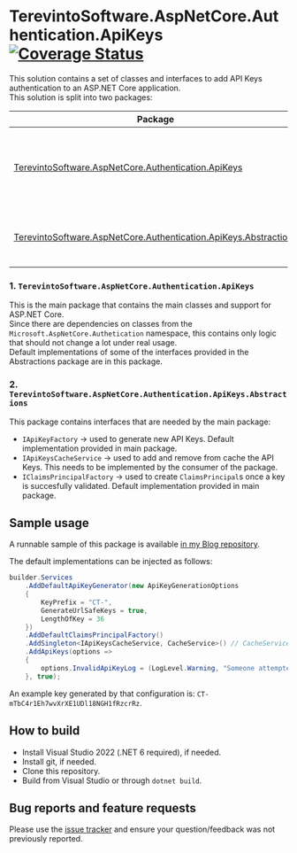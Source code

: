 # TerevintoSoftware.AspNetCore.Authentication.ApiKeys [![Coverage Status](https://coveralls.io/repos/github/CamiloTerevinto/TerevintoSoftware.ApiKeys/badge.svg?branch=master)](https://coveralls.io/github/CamiloTerevinto/TerevintoSoftware.ApiKeys?branch=master)

This solution contains a set of classes and interfaces to add API Keys authentication to an ASP.NET Core application.  
This solution is split into two packages:

| Package | Purpose |
| ------- | ------- |
| [TerevintoSoftware.AspNetCore.Authentication.ApiKeys](https://www.nuget.org/packages/TerevintoSoftware.AspNetCore.Authentication.ApiKeys/) | Contains main logic, depends on ASP.NET Core. |
| [TerevintoSoftware.AspNetCore.Authentication.ApiKeys.Abstractions](https://www.nuget.org/packages/TerevintoSoftware.AspNetCore.Authentication.ApiKeys.Abstractions/) | Contains interfaces used by the main package. |

### 1. `TerevintoSoftware.AspNetCore.Authentication.ApiKeys`

This is the main package that contains the main classes and support for ASP.NET Core.  
Since there are dependencies on classes from the `Microsoft.AspNetCore.Authetication` namespace, this contains only logic that should not change a lot under real usage.  
Default implementations of some of the interfaces provided in the Abstractions package are in this package.

### 2. `TerevintoSoftware.AspNetCore.Authentication.ApiKeys.Abstractions`

This package contains interfaces that are needed by the main package:

* `IApiKeyFactory` -> used to generate new API Keys. Default implementation provided in main package.
* `IApiKeysCacheService` -> used to add and remove from cache the API Keys. This needs to be implemented by the consumer of the package.
* `IClaimsPrincipalFactory` -> used to create `ClaimsPrincipal`s once a key is succesfully validated. Default implementation provided in main package.

## Sample usage

A runnable sample of this package is available [in my Blog repository](https://github.com/CamiloTerevinto/Blog/tree/main/Samples/Simple%20and%20secure%20custom%20API%20Keys%20using%20ASP.NET%20Core).

The default implementations can be injected as follows:

```c#
builder.Services
    .AddDefaultApiKeyGenerator(new ApiKeyGenerationOptions
    {
        KeyPrefix = "CT-",
        GenerateUrlSafeKeys = true,
        LengthOfKey = 36
    })
    .AddDefaultClaimsPrincipalFactory()
    .AddSingleton<IApiKeysCacheService, CacheService>() // CacheService is not provided
    .AddApiKeys(options => 
    { 
        options.InvalidApiKeyLog = (LogLevel.Warning, "Someone attempted to use an invalid API Key: {ApiKey}");  
    }, true);
```

An example key generated by that configuration is: `CT-mTbC4r1Eh7wvXrXE1UDl18NGH1fRzcrRz`.

## How to build

* Install Visual Studio 2022 (.NET 6 required), if needed.
* Install git, if needed.
* Clone this repository.
* Build from Visual Studio or through `dotnet build`.

## Bug reports and feature requests

Please use the [issue tracker](https://github.com/CamiloTerevinto/TerevintoSoftware.ApiKeys/issues) and ensure your question/feedback was not previously reported.
